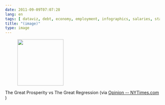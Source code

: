 ```yaml
---
date: 2011-09-09T07:07:28
lang: en
tags: [ dataviz, debt, economy, employment, infographics, salaries, statistics, usa ]
title: "(image)"
type: image
---
```


<figure>
<a
href="https://hugo.ferreira.cc/the-great-prosperity-vs-the-great-regression-via/attachment/982/"
rel="attachment"><img
src="/wp-content/uploads/2011/09/tumblr_lr9h9cygTT1qz82meo1_1280-150x150.jpg"
width="150" height="150" /></a></figure>

The Great Prosperity vs The Great Regression (via [Opinion
-- NYTimes.com](https://www.nytimes.com/imagepages/2011/09/04/opinion/04reich-graphic.html)
)

